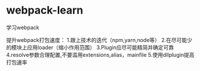 <!--
 * @Author: your name
 * @Date: 2020-10-26 19:38:43
 * @LastEditTime: 2020-11-10 20:14:54
 * @LastEditors: Please set LastEditors
 * @Description: In User Settings Edit
 * @FilePath: \webpack-learn\README.md
-->
# webpack-learn
学习webpack


提升webpack打包速度：
  1.跟上技术的迭代（npm,yarn,node等）
  2.在尽可能少的模块上应用loader（缩小作用范围）
  3.Plugin应尽可能精简并确定可靠
  4.resolve参数合理配置,不要滥用extensions,alias，mainfile
  5.使用dllplugin提高打包速率